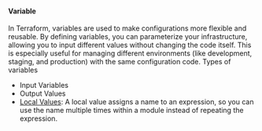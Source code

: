 #### Variable
In Terraform, variables are used to make configurations more flexible and reusable. By defining variables, you can parameterize your infrastructure, allowing you to input different values without changing the code itself. This is especially useful for managing different environments (like development, staging, and production) with the same configuration code. Types of  variables
- Input Variables
- Output Values
- [Local Values](https://developer.hashicorp.com/terraform/language/values/locals): A local value assigns a name to an expression, so you can use the name multiple times within a module instead of repeating the expression.